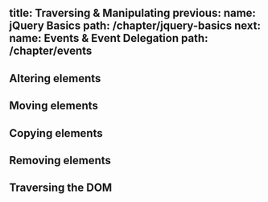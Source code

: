 title: Traversing & Manipulating
previous:
  name: jQuery Basics
  path: /chapter/jquery-basics
next:
  name: Events & Event Delegation
  path: /chapter/events
---
## Altering elements

## Moving elements

## Copying elements

## Removing elements

## Traversing the DOM
